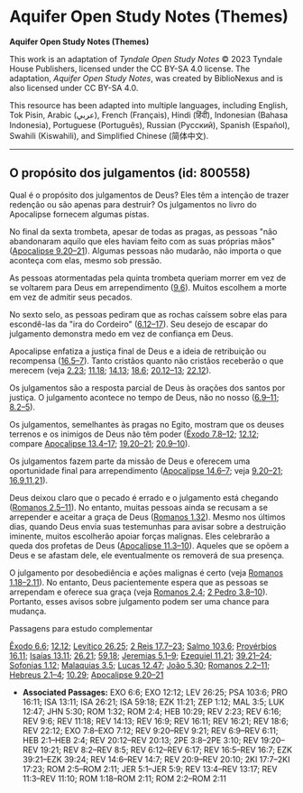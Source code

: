 # Aquifer Open Study Notes (Themes)

**Aquifer Open Study Notes (Themes)**

This work is an adaptation of *Tyndale Open Study Notes* © 2023 Tyndale House Publishers, licensed under the CC BY\-SA 4\.0 license. The adaptation, *Aquifer Open Study Notes*, was created by BiblioNexus and is also licensed under CC BY\-SA 4\.0\.

This resource has been adapted into multiple languages, including English, Tok Pisin, Arabic (عربي), French (Français), Hindi (हिंदी), Indonesian (Bahasa Indonesia), Portuguese (Português), Russian (Русский), Spanish (Español), Swahili (Kiswahili), and Simplified Chinese (简体中文).



--------------------------------

## O propósito dos julgamentos (id: 800558)

Qual é o propósito dos julgamentos de Deus? Eles têm a intenção de trazer redenção ou são apenas para destruir? Os julgamentos no livro do Apocalipse fornecem algumas pistas.

No final da sexta trombeta, apesar de todas as pragas, as pessoas "não abandonaram aquilo que eles haviam feito com as suas próprias mãos" ([Apocalipse 9\.20–21](https://ref.ly/Rev9:20-Rev9:21)). Algumas pessoas não mudarão, não importa o que aconteça com elas, mesmo sob pressão.

As pessoas atormentadas pela quinta trombeta queriam morrer em vez de se voltarem para Deus em arrependimento ([9\.6](https://ref.ly/Rev9:6)). Muitos escolhem a morte em vez de admitir seus pecados.

No sexto selo, as pessoas pediram que as rochas caíssem sobre elas para escondê\-las da "ira do Cordeiro" ([6\.12–17](https://ref.ly/Rev6:12-Rev6:17)). Seu desejo de escapar do julgamento demonstra medo em vez de confiança em Deus.

Apocalipse enfatiza a justiça final de Deus e a ideia de retribuição ou recompensa ([16\.5–7](https://ref.ly/Rev16:5-Rev16:7)). Tanto cristãos quanto não cristãos receberão o que merecem (veja [2\.23](https://ref.ly/Rev2:23); [11\.18](https://ref.ly/Rev11:18); [14\.13](https://ref.ly/Rev14:13); [18\.6](https://ref.ly/Rev18:6); [20\.12–13](https://ref.ly/Rev20:12-Rev20:13); [22\.12](https://ref.ly/Rev22:12)).

Os julgamentos são a resposta parcial de Deus às orações dos santos por justiça. O julgamento acontece no tempo de Deus, não no nosso ([6\.9–11](https://ref.ly/Rev6:9-Rev6:11); [8\.2–5](https://ref.ly/Rev8:2-Rev8:5)).

Os julgamentos, semelhantes às pragas no Egito, mostram que os deuses terrenos e os inimigos de Deus não têm poder ([Êxodo 7\.8–12](https://ref.ly/Exod7:8-Exod7:12); [12\.12](https://ref.ly/Exod12:12); compare [Apocalipse 13\.4–17](https://ref.ly/Rev13:4-Rev13:17); [19\.20–21](https://ref.ly/Rev19:20-Rev19:21); [20\.9–10](https://ref.ly/Rev20:9-Rev20:10)).

Os julgamentos fazem parte da missão de Deus e oferecem uma oportunidade final para arrependimento ([Apocalipse 14\.6–7](https://ref.ly/Rev14:6-Rev14:7); veja [9\.20–21](https://ref.ly/Rev9:20-Rev9:21); [16\.9](https://ref.ly/Rev16:9),[11](https://ref.ly/Rev16:11),[21](https://ref.ly/Rev16:21)).

Deus deixou claro que o pecado é errado e o julgamento está chegando ([Romanos 2\.5–11](https://ref.ly/Rom2:5-Rom2:11)). No entanto, muitas pessoas ainda se recusam a se arrepender e aceitar a graça de Deus ([Romanos 1\.32](https://ref.ly/Rom1:32)). Mesmo nos últimos dias, quando Deus envia suas testemunhas para avisar sobre a destruição iminente, muitos escolherão apoiar forças malignas. Eles celebrarão a queda dos profetas de Deus ([Apocalipse 11\.3–10](https://ref.ly/Rev11:3-Rev11:10)). Aqueles que se opõem a Deus e se afastam dele, ele eventualmente os removerá de sua presença.

O julgamento por desobediência e ações malignas é certo (veja [Romanos 1\.18–2\.11](https://ref.ly/Rom1:18-Rom2:11)). No entanto, Deus pacientemente espera que as pessoas se arrependam e oferece sua graça (veja [Romanos 2\.4](https://ref.ly/Rom2:4); [2 Pedro 3\.8–10](https://ref.ly/2Pet3:8-2Pet3:10)). Portanto, esses avisos sobre julgamento podem ser uma chance para mudança.

Passagens para estudo complementar

[Êxodo 6\.6](https://ref.ly/Exod6:6); [12\.12](https://ref.ly/Exod12:12); [Levítico 26\.25](https://ref.ly/Lev26:25); [2 Reis 17\.7–23](https://ref.ly/2Kgs17:7-2Kgs17:23); [Salmo 103\.6](https://ref.ly/Ps103:6); [Provérbios 16\.11](https://ref.ly/Prov16:11); [Isaías 13\.11](https://ref.ly/Isa13:11); [26\.21](https://ref.ly/Isa26:21); [59\.18](https://ref.ly/Isa59:18); [Jeremias 5\.1–9](https://ref.ly/Jer5:1-Jer5:9); [Ezequiel 11\.21](https://ref.ly/Ezek11:21); [39\.21–24](https://ref.ly/Ezek39:21-Ezek39:24); [Sofonias 1\.12](https://ref.ly/Zeph1:12); [Malaquias 3\.5](https://ref.ly/Mal3:5); [Lucas 12\.47](https://ref.ly/Luke12:47); [João 5\.30](https://ref.ly/John5:30); [Romanos 2\.2–11](https://ref.ly/Rom2:2-Rom2:11); [Hebreus 2\.1–4](https://ref.ly/Heb2:1-Heb2:4); [10\.29](https://ref.ly/Heb10:29); [Apocalipse 9\.20–21](https://ref.ly/Rev9:20-Rev9:21)

* **Associated Passages:** EXO 6:6; EXO 12:12; LEV 26:25; PSA 103:6; PRO 16:11; ISA 13:11; ISA 26:21; ISA 59:18; EZK 11:21; ZEP 1:12; MAL 3:5; LUK 12:47; JHN 5:30; ROM 1:32; ROM 2:4; HEB 10:29; REV 2:23; REV 6:16; REV 9:6; REV 11:18; REV 14:13; REV 16:9; REV 16:11; REV 16:21; REV 18:6; REV 22:12; EXO 7:8–EXO 7:12; REV 9:20–REV 9:21; REV 6:9–REV 6:11; HEB 2:1–HEB 2:4; REV 20:12–REV 20:13; 2PE 3:8–2PE 3:10; REV 19:20–REV 19:21; REV 8:2–REV 8:5; REV 6:12–REV 6:17; REV 16:5–REV 16:7; EZK 39:21–EZK 39:24; REV 14:6–REV 14:7; REV 20:9–REV 20:10; 2KI 17:7–2KI 17:23; ROM 2:5–ROM 2:11; JER 5:1–JER 5:9; REV 13:4–REV 13:17; REV 11:3–REV 11:10; ROM 1:18–ROM 2:11; ROM 2:2–ROM 2:11


